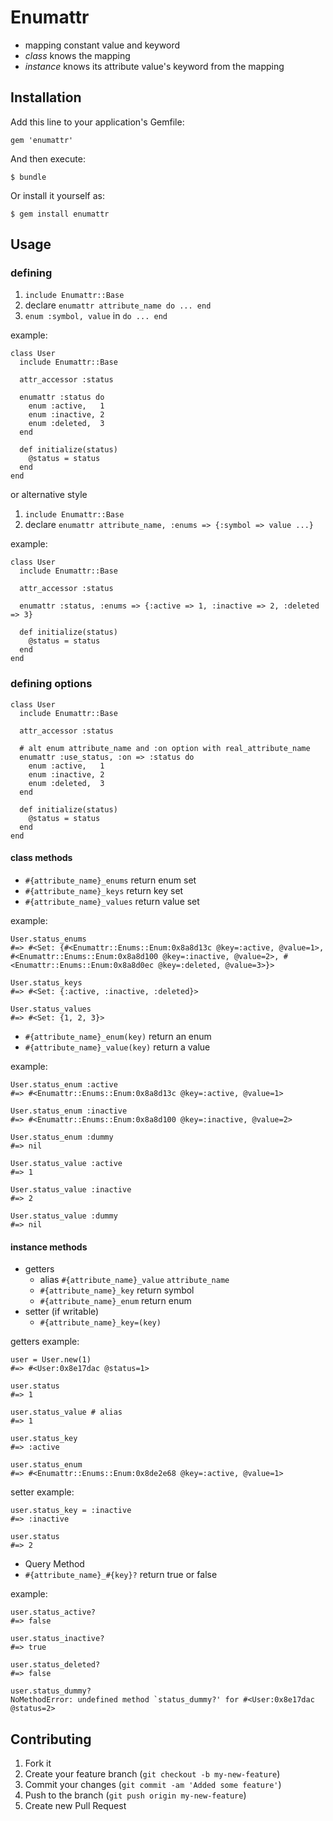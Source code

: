 # Enumattr

* mapping constant value and keyword
* _class_ knows the mapping
* _instance_ knows its attribute value's keyword from the mapping

## Installation

Add this line to your application's Gemfile:

    gem 'enumattr'

And then execute:

    $ bundle

Or install it yourself as:

    $ gem install enumattr

## Usage

### defining

1. `include Enumattr::Base`
2. declare `enumattr attribute_name do ... end`
2. `enum :symbol, value` in `do ... end`

example:

    class User
      include Enumattr::Base

      attr_accessor :status

      enumattr :status do
        enum :active,   1
        enum :inactive, 2
        enum :deleted,  3
      end

      def initialize(status)
        @status = status
      end
    end

or alternative style

1. `include Enumattr::Base`
2. declare `enumattr attribute_name, :enums => {:symbol => value ...}`

example:

    class User
      include Enumattr::Base

      attr_accessor :status

      enumattr :status, :enums => {:active => 1, :inactive => 2, :deleted => 3}

      def initialize(status)
        @status = status
      end
    end

### defining options

    class User
      include Enumattr::Base

      attr_accessor :status

      # alt enum attribute_name and :on option with real_attribute_name
      enumattr :use_status, :on => :status do
        enum :active,   1
        enum :inactive, 2
        enum :deleted,  3
      end

      def initialize(status)
        @status = status
      end
    end

#### class methods

* `#{attribute_name}_enums` return enum set
* `#{attribute_name}_keys` return  key set
* `#{attribute_name}_values` return value set

example:

    User.status_enums
    #=> #<Set: {#<Enumattr::Enums::Enum:0x8a8d13c @key=:active, @value=1>, #<Enumattr::Enums::Enum:0x8a8d100 @key=:inactive, @value=2>, #<Enumattr::Enums::Enum:0x8a8d0ec @key=:deleted, @value=3>}>

    User.status_keys
    #=> #<Set: {:active, :inactive, :deleted}>

    User.status_values
    #=> #<Set: {1, 2, 3}>

* `#{attribute_name}_enum(key)` return an enum
* `#{attribute_name}_value(key)` return a value

example:

    User.status_enum :active
    #=> #<Enumattr::Enums::Enum:0x8a8d13c @key=:active, @value=1>
    
    User.status_enum :inactive
    #=> #<Enumattr::Enums::Enum:0x8a8d100 @key=:inactive, @value=2>
    
    User.status_enum :dummy
    #=> nil
    
    User.status_value :active
    #=> 1
    
    User.status_value :inactive
    #=> 2
    
    User.status_value :dummy
    #=> nil

#### instance methods

* getters
  * alias `#{attribute_name}_value` `attribute_name`
  * `#{attribute_name}_key` return symbol
  * `#{attribute_name}_enum` return enum
* setter (if writable)
  * `#{attribute_name}_key=(key)`
  

getters example:

    user = User.new(1)
    #=> #<User:0x8e17dac @status=1>
    
    user.status
    #=> 1
    
    user.status_value # alias
    #=> 1
    
    user.status_key
    #=> :active
    
    user.status_enum
    #=> #<Enumattr::Enums::Enum:0x8de2e68 @key=:active, @value=1>

setter example:

    user.status_key = :inactive
    #=> :inactive

    user.status
    #=> 2


* Query Method
* `#{attribute_name}_#{key}?` return true or false

example:

    user.status_active?
    #=> false
    
    user.status_inactive?
    #=> true
    
    user.status_deleted?
    #=> false
    
    user.status_dummy?
    NoMethodError: undefined method `status_dummy?' for #<User:0x8e17dac @status=2>

## Contributing

1. Fork it
2. Create your feature branch (`git checkout -b my-new-feature`)
3. Commit your changes (`git commit -am 'Added some feature'`)
4. Push to the branch (`git push origin my-new-feature`)
5. Create new Pull Request
